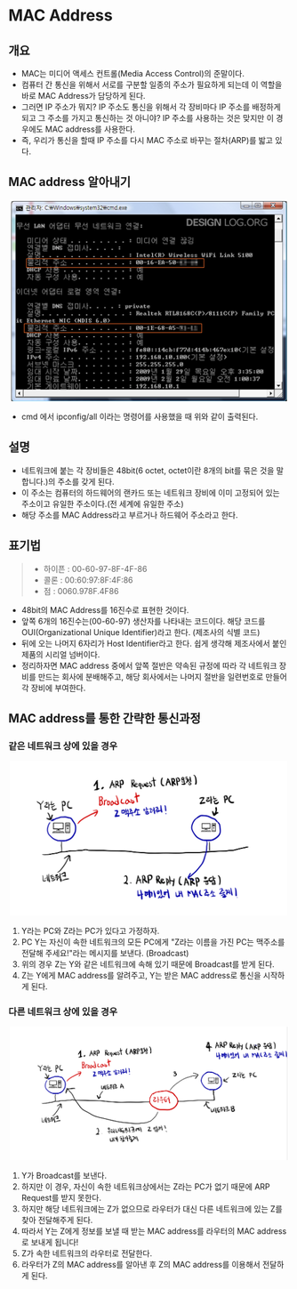 # MAC Address
## 개요
- MAC는 미디어 액세스 컨트롤(Media Access Control)의 준말이다.
- 컴퓨터 간 통신을 위해서 서로를 구분할 일종의 주소가 필요하게 되는데 이 역할을 바로 MAC Address가 담당하게 된다.
- 그러면 IP 주소가 뭐지? IP 주소도 통신을 위해서 각 장비마다 IP 주소를 배정하게 되고 그 주소를 가지고 통신하는 것 아니야? IP 주소를 사용하는 것은 맞지만 이 경우에도 MAC address를 사용한다.
- 즉, 우리가 통신을 할때 IP 주소를 다시 MAC 주소로 바꾸는 절차(ARP)를 밟고 있다.

## MAC address 알아내기
<p align="center"><img src="../images/mac_address_1.png" width="500"></p>

- cmd 에서 ipconfig/all 이라는 명령어를 사용했을 때 위와 같이 출력된다.

## 설명
- 네트워크에 붙는 각 장비들은 48bit(6 octet, octet이란 8개의 bit를 묶은 것을 말합니다.)의 주소를 갖게 된다.
- 이 주소는 컴퓨터의 하드웨어의 랜카드 또는 네트워크 장비에 이미 고정되어 있는 주소이고 유일한 주소이다.(전 세계에 유일한 주소)
- 해당 주소를 MAC Address라고 부르거나 하드웨어 주소라고 한다.

## 표기법
> - 하이픈 : 00-60-97-8F-4F-86
> - 콜론 : 00:60:97:8F:4F:86
> - 점 : 0060.978F.4F86

- 48bit의 MAC Address를 16진수로 표현한 것이다.
- 앞쪽 6개의 16진수는(00-60-97) 생산자를 나타내는 코드이다. 해당 코드를 OUI(Organizational Unique Identifier)라고 한다. (제조사의 식별 코드)
- 뒤에 오는 나머지 6자리가 Host Identifier라고 한다. 쉽게 생각해 제조사에서 붙인 제품의 시리얼 넘버이다.
- 정리하자면 MAC address 중에서 앞쪽 절반은 약속된 규정에 따라 각 네트워크 장비를 만드는 회사에 분배해주고, 해당 회사에서는 나머지 절반을 일련번호로 만들어 각 장비에 부여한다.

## MAC address를 통한 간략한 통신과정

### 같은 네트워크 상에 있을 경우
<p align="center"><img src="../images/mac_address_process_1.jpeg" width="500"></p>

1. Y라는 PC와 Z라는 PC가 있다고 가정하자.
2. PC Y는 자신이 속한 네트워크의 모든 PC에게 "Z라는 이름을 가진 PC는 맥주소를 전달해 주세요!"라는 메시지를 보낸다. (Broadcast)
3. 위의 경우 Z는 Y와 같은 네트워크에 속해 있기 때문에 Broadcast를 받게 된다.
4. Z는 Y에게 MAC address를 알려주고, Y는 받은 MAC address로 통신을 시작하게 된다.

### 다른 네트워크 상에 있을 경우
<p align="center"><img src="../images/mac_address_process_2.jpeg" width="500"></p>

1. Y가 Broadcast를 보낸다.
2. 하지만 이 경우, 자신이 속한 네트워크상에서는 Z라는 PC가 없기 때문에 ARP Request를 받지 못한다.
3. 하지만 해당 네트워크에는 Z가 없으므로 라우터가 대신 다른 네트워크에 있는 Z를 찾아 전달해주게 된다.
4. 따라서 Y는 Z에게 정보를 보낼 때 받는 MAC address를 라우터의 MAC address로 보내게 됩니다!
5. Z가 속한 네트워크의 라우터로 전달한다.
6. 라우터가 Z의 MAC address를 알아낸 후 Z의 MAC address를 이용해서 전달하게 된다.

